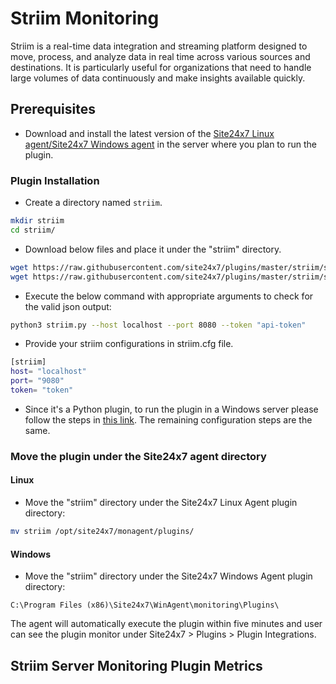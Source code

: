 # Striim Monitoring

Striim is a real-time data integration and streaming platform designed to move, process, and analyze data in real time across various sources and destinations. It is particularly useful for organizations that need to handle large volumes of data continuously and make insights available quickly. 
                                                                                              
## Prerequisites

- Download and install the latest version of the [Site24x7 Linux agent/Site24x7 Windows agent](https://www.site24x7.com/app/client#/admin/inventory/add-monitor) in the server where you plan to run the plugin.

### Plugin Installation  

- Create a directory named `striim`.
  
```bash
mkdir striim
cd striim/
```
      
- Download below files and place it under the "striim" directory.

```bash
wget https://raw.githubusercontent.com/site24x7/plugins/master/striim/striim.py && sed -i "1s|^.*|#! $(which python3)|" striim.py
wget https://raw.githubusercontent.com/site24x7/plugins/master/striim/striim.cfg
```

- Execute the below command with appropriate arguments to check for the valid json output:

```bash
python3 striim.py --host localhost --port 8080 --token "api-token"
```

- Provide your striim configurations in striim.cfg file.

```bash
[striim]
host= "localhost"
port= "9080"
token= "token"
```

- Since it's a Python plugin, to run the plugin in a Windows server please follow the steps in [this link](https://support.site24x7.com/portal/en/kb/articles/run-python-plugin-scripts-in-windows-servers). The remaining configuration steps are the same.

### Move the plugin under the Site24x7 agent directory

#### Linux

- Move the "striim" directory under the Site24x7 Linux Agent plugin directory: 

```bash
mv striim /opt/site24x7/monagent/plugins/
```
		
#### Windows

- Move the "striim" directory under the Site24x7 Windows Agent plugin directory:

```
C:\Program Files (x86)\Site24x7\WinAgent\monitoring\Plugins\
```
The agent will automatically execute the plugin within five minutes and user can see the plugin monitor under Site24x7 > Plugins > Plugin Integrations.

## Striim Server Monitoring Plugin Metrics

